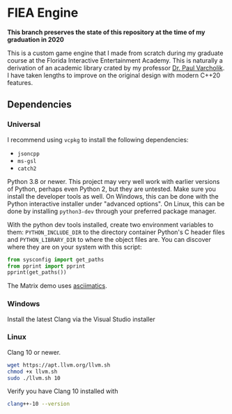# FIEA Engine

**This branch preserves the state of this repository at the time of my graduation in 2020**

This is a custom game engine that I made from scratch during my graduate course at the Florida Interactive Entertainment Academy. This is naturally a derivation of an academic library crated by my professor [Dr. Paul Varcholik](https://www.varcholik.org/). I have taken lengths to improve on the original design with modern C++20 features.

## Dependencies
### Universal
I recommend using `vcpkg` to install the following dependencies:
- `jsoncpp`
- `ms-gsl`
- `catch2`

Python 3.8 or newer. This project may very well work with earlier versions of Python, perhaps even Python 2, but they are untested. Make sure you install the developer tools as well. On Windows, this can be done with the Python interactive installer under "advanced options". On Linux, this can be done by installing `python3-dev` through your preferred package manager.

With the python dev tools installed, create two environment variables to them: `PYTHON_INCLUDE_DIR` to the directory container Python's C header files and `PYTHON_LIBRARY_DIR` to where the object files are. You can discover where they are on your system with this script:
```python
from sysconfig import get_paths
from pprint import pprint
pprint(get_paths())
```

The Matrix demo uses [asciimatics](https://github.com/peterbrittain/asciimatics).

### Windows
Install the latest Clang via the Visual Studio installer

### Linux
Clang 10 or newer.
```bash
wget https://apt.llvm.org/llvm.sh
chmod +x llvm.sh
sudo ./llvm.sh 10
```

Verify you have Clang 10 installed with
```bash
clang++-10 --version
```
